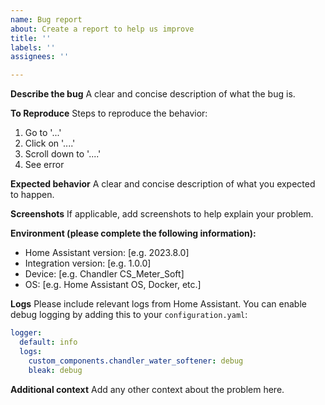 ```yaml
---
name: Bug report
about: Create a report to help us improve
title: ''
labels: ''
assignees: ''

---
```


**Describe the bug**
A clear and concise description of what the bug is.

**To Reproduce**
Steps to reproduce the behavior:
1. Go to '...'
2. Click on '....'
3. Scroll down to '....'
4. See error

**Expected behavior**
A clear and concise description of what you expected to happen.

**Screenshots**
If applicable, add screenshots to help explain your problem.

**Environment (please complete the following information):**
 - Home Assistant version: [e.g. 2023.8.0]
 - Integration version: [e.g. 1.0.0]
 - Device: [e.g. Chandler CS_Meter_Soft]
 - OS: [e.g. Home Assistant OS, Docker, etc.]

**Logs**
Please include relevant logs from Home Assistant. You can enable debug logging by adding this to your `configuration.yaml`:

```yaml
logger:
  default: info
  logs:
    custom_components.chandler_water_softener: debug
    bleak: debug
```

**Additional context**
Add any other context about the problem here. 
